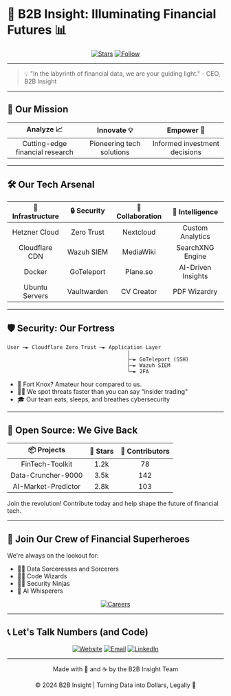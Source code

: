 # 🚀 B2B Insight: Illuminating Financial Futures 📊

<div align="center">

[![Stars](https://img.shields.io/github/stars/b2b-insight/b2b-insight?style=for-the-badge&logo=github&color=gold)](https://github.com/b2b-insight/b2b-insight/stargazers)
[![Follow](https://img.shields.io/twitter/follow/B2BInsight?style=for-the-badge&logo=twitter&color=blue)](https://twitter.com/B2BInsight)

</div>

---

> 💡 "In the labyrinth of financial data, we are your guiding light." - CEO, B2B Insight

---

## 🌟 Our Mission

| Analyze 📈 | Innovate 💡 | Empower 💪 |
|:----------:|:-----------:|:----------:|
| Cutting-edge financial research | Pioneering tech solutions | Informed investment decisions |

---

## 🛠️ Our Tech Arsenal



| 🏢 Infrastructure | 🔒 Security | 🤝 Collaboration | 🧠 Intelligence |
|:-----------------:|:-----------:|:----------------:|:---------------:|
| Hetzner Cloud | Zero Trust | Nextcloud | Custom Analytics |
| Cloudflare CDN | Wazuh SIEM | MediaWiki | SearchXNG Engine |
| Docker | GoTeleport | Plane.so | AI-Driven Insights |
| Ubuntu Servers | Vaultwarden | CV Creator | PDF Wizardry |



---

## 🛡️ Security: Our Fortress

```
User ─► Cloudflare Zero Trust ─► Application Layer
                                       │
                                       ├─► GoTeleport (SSH)
                                       ├─► Wazuh SIEM
                                       └─► 2FA
```

- 🔐 Fort Knox? Amateur hour compared to us.
- 🕵️‍♂️ We spot threats faster than you can say "insider trading"
- 🎓 Our team eats, sleeps, and breathes cybersecurity

---

## 🌈 Open Source: We Give Back



| 📦 Projects | 🌟 Stars | 🤝 Contributors |
|:-----------:|:--------:|:---------------:|
| FinTech-Toolkit | 1.2k | 78 |
| Data-Cruncher-9000 | 3.5k | 142 |
| AI-Market-Predictor | 2.8k | 103 |



Join the revolution! Contribute today and help shape the future of financial tech.

---

## 💼 Join Our Crew of Financial Superheroes

We're always on the lookout for:

- 🦸‍♀️ Data Sorceresses and Sorcerers
- 🧙‍♂️ Code Wizards
- 🕵️‍♂️ Security Ninjas
- 🧠 AI Whisperers

<div align="center">

[![Careers](https://img.shields.io/badge/Join%20Us-Careers-brightgreen?style=for-the-badge&logo=hackerrank)](https://cv.b2b-insight.org/)

</div>

---

## 📞 Let's Talk Numbers (and Code)

<div align="center">

[![Website](https://img.shields.io/badge/Website-b2b--insight.com-blue?style=for-the-badge&logo=google-chrome)](https://www.b2b-insight.com)
[![Email](https://img.shields.io/badge/Email-info%40b2b--insight.com-red?style=for-the-badge&logo=gmail)](mailto:info@b2b-insight.com)
[![LinkedIn](https://img.shields.io/badge/LinkedIn-B2B%20Insight-blue?style=for-the-badge&logo=linkedin)](https://www.linkedin.com/company/b2b-insight)

</div>

---

<div align="center">

Made with 💖 and ☕ by the B2B Insight Team

© 2024 B2B Insight | Turning Data into Dollars, Legally 💼

</div>
